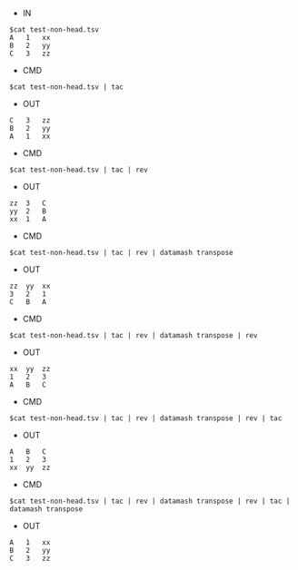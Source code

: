 - IN
```
$cat test-non-head.tsv
A	1	xx
B	2	yy
C	3	zz
```

- CMD
```
$cat test-non-head.tsv | tac
```

- OUT
```
C	3	zz
B	2	yy
A	1	xx
```

- CMD
```
$cat test-non-head.tsv | tac | rev
```

- OUT
```
zz	3	C
yy	2	B
xx	1	A
```

- CMD
```
$cat test-non-head.tsv | tac | rev | datamash transpose
```

- OUT
```
zz	yy	xx
3	2	1
C	B	A
```

- CMD
```
$cat test-non-head.tsv | tac | rev | datamash transpose | rev
```

- OUT

```
xx	yy	zz
1	2	3
A	B	C
```

- CMD
```
$cat test-non-head.tsv | tac | rev | datamash transpose | rev | tac
```

- OUT
```
A	B	C
1	2	3
xx	yy	zz
```

- CMD
```
$cat test-non-head.tsv | tac | rev | datamash transpose | rev | tac | datamash transpose
```

- OUT

```
A	1	xx
B	2	yy
C	3	zz
```
